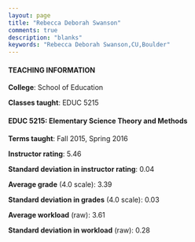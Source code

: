 ```yaml
---
layout: page
title: "Rebecca Deborah Swanson" 
comments: true
description: "blanks"
keywords: "Rebecca Deborah Swanson,CU,Boulder"
---
```

<head>
<script src="https://ajax.googleapis.com/ajax/libs/jquery/2.1.3/jquery.min.js"></script>
<script src="https://dl.dropboxusercontent.com/s/pc42nxpaw1ea4o9/highcharts.js?dl=0"></script>
<!-- <script src="../assets/js/highcharts.js"></script> -->
<style type="text/css">@font-face {
	font-family: "Bebas Neue";
	src: url(https://www.filehosting.org/file/details/544349/BebasNeue Regular.otf) format("opentype");
	}
	h1.Bebas { 
		font-family: "Bebas Neue", Verdana, Tahoma;
	}
</style>
</head>
	   
#### TEACHING INFORMATION

**College**: School of Education

**Classes taught**: EDUC 5215

#### EDUC 5215: Elementary Science Theory and Methods

**Terms taught**: Fall 2015, Spring 2016

**Instructor rating**: 5.46

**Standard deviation in instructor rating**: 0.04

**Average grade** (4.0 scale): 3.39

**Standard deviation in grades** (4.0 scale): 0.03

**Average workload** (raw): 3.61

**Standard deviation in workload** (raw): 0.28

